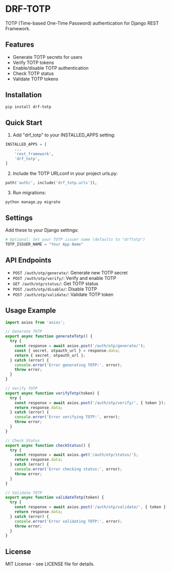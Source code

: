 # DRF-TOTP

TOTP (Time-based One-Time Password) authentication for Django REST Framework.

## Features

- Generate TOTP secrets for users
- Verify TOTP tokens
- Enable/disable TOTP authentication
- Check TOTP status
- Validate TOTP tokens

## Installation

```bash
pip install drf-totp
```

## Quick Start

1. Add "drf_totp" to your INSTALLED_APPS setting:

```python
INSTALLED_APPS = [
    ...
    'rest_framework',
    'drf_totp',
]
```

2. Include the TOTP URLconf in your project urls.py:

```python
path('auth/', include('drf_totp.urls')),
```

3. Run migrations:

```bash
python manage.py migrate
```

## Settings

Add these to your Django settings:

```python
# Optional: Set your TOTP issuer name (defaults to "drftotp")
TOTP_ISSUER_NAME = "Your App Name"
```

## API Endpoints

- `POST /auth/otp/generate/`: Generate new TOTP secret
- `POST /auth/otp/verify/`: Verify and enable TOTP
- `GET /auth/otp/status/`: Get TOTP status
- `POST /auth/otp/disable/`: Disable TOTP
- `POST /auth/otp/validate/`: Validate TOTP token

## Usage Example

```javascript
import axios from 'axios';

// Generate TOTP
export async function generateTotp() {
  try {
    const response = await axios.post('/auth/otp/generate/');
    const { secret, otpauth_url } = response.data;
    return { secret, otpauth_url };
  } catch (error) {
    console.error('Error generating TOTP:', error);
    throw error;
  }
}

// Verify TOTP
export async function verifyTotp(token) {
  try {
    const response = await axios.post('/auth/otp/verify/', { token });
    return response.data;
  } catch (error) {
    console.error('Error verifying TOTP:', error);
    throw error;
  }
}

// Check Status
export async function checkStatus() {
  try {
    const response = await axios.get('/auth/otp/status/');
    return response.data;
  } catch (error) {
    console.error('Error checking status:', error);
    throw error;
  }
}

// Validate TOTP
export async function validateTotp(token) {
  try {
    const response = await axios.post('/auth/otp/validate/', { token });
    return response.data;
  } catch (error) {
    console.error('Error validating TOTP:', error);
    throw error;
  }
}
```

## License

MIT License - see LICENSE file for details.